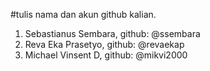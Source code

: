 #tulis nama dan akun github kalian. 
1. Sebastianus Sembara, github: @ssembara 
2. Reva Eka Prasetyo, github: @revaekap
3. Michael Vinsent D, github: @mikvi2000
